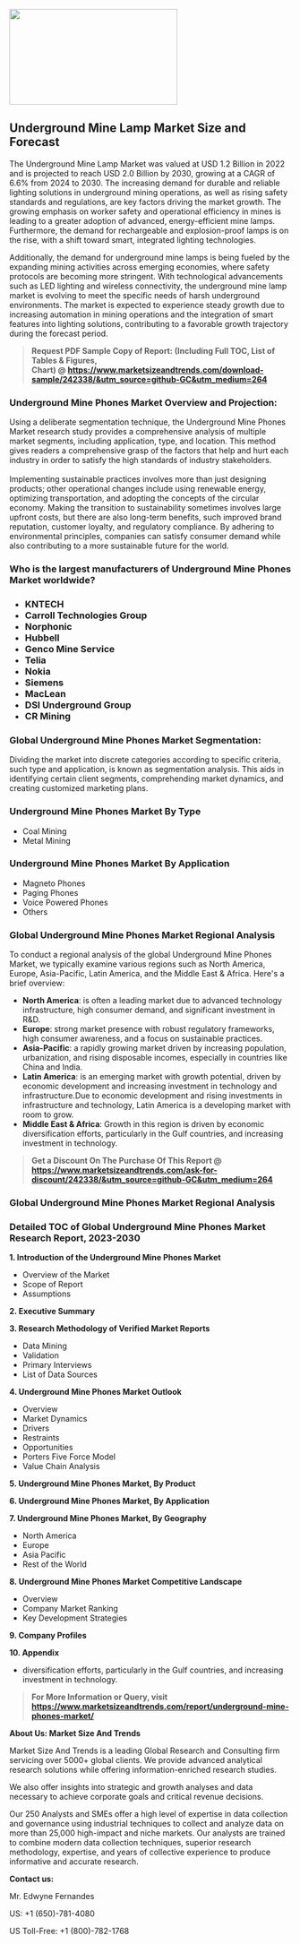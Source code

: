 <p><img class="alignnone size-medium wp-image-20088" src="https://ffe5etoiles.com/wp-content/uploads/2024/12/MST1-300x171.png" alt="" width="300" height="171" /></p><h2>Underground Mine Lamp Market Size and Forecast</h2><p>The Underground Mine Lamp Market was valued at USD 1.2 Billion in 2022 and is projected to reach USD 2.0 Billion by 2030, growing at a CAGR of 6.6% from 2024 to 2030. The increasing demand for durable and reliable lighting solutions in underground mining operations, as well as rising safety standards and regulations, are key factors driving the market growth. The growing emphasis on worker safety and operational efficiency in mines is leading to a greater adoption of advanced, energy-efficient mine lamps. Furthermore, the demand for rechargeable and explosion-proof lamps is on the rise, with a shift toward smart, integrated lighting technologies.</p><p>Additionally, the demand for underground mine lamps is being fueled by the expanding mining activities across emerging economies, where safety protocols are becoming more stringent. With technological advancements such as LED lighting and wireless connectivity, the underground mine lamp market is evolving to meet the specific needs of harsh underground environments. The market is expected to experience steady growth due to increasing automation in mining operations and the integration of smart features into lighting solutions, contributing to a favorable growth trajectory during the forecast period.</p></p><blockquote id="" class=""><strong>Request PDF Sample Copy of Report: (Including Full TOC, List of Tables &amp; Figures, Chart)&nbsp;@&nbsp;<strong><a href="https://www.marketsizeandtrends.com/download-sample/242338/&utm_source=github-GC&utm_medium=264" target="_blank">https://www.marketsizeandtrends.com/download-sample/242338/&utm_source=github-GC&utm_medium=264</a></strong></strong></blockquote><h3 id="" class="">Underground Mine Phones Market&nbsp;Overview and Projection:</h3><p id="" class="">Using a deliberate segmentation technique, the Underground Mine Phones Market research study provides a comprehensive analysis of multiple market segments, including application, type, and location. This method gives readers a comprehensive grasp of the factors that help and hurt each industry in order to satisfy the high standards of industry stakeholders. <br /> <br />Implementing sustainable practices involves more than just designing products; other operational changes include using renewable energy, optimizing transportation, and adopting the concepts of the circular economy. Making the transition to sustainability sometimes involves large upfront costs, but there are also long-term benefits, such improved brand reputation, customer loyalty, and regulatory compliance. By adhering to environmental principles, companies can satisfy consumer demand while also contributing to a more sustainable future for the world.</p><h3 id="" class="">Who is the largest manufacturers of&nbsp;Underground Mine Phones Market worldwide?</h3><h3 class=""><p><ul><li>KNTECH </li><li> Carroll Technologies Group </li><li> Norphonic </li><li> Hubbell </li><li> Genco Mine Service </li><li> Telia </li><li> Nokia </li><li> Siemens </li><li> MacLean </li><li> DSI Underground Group </li><li> CR Mining</li></ul></p></h3><h3 id="" class="">Global&nbsp;Underground Mine Phones Market Segmentation:</h3><p id="" class="">Dividing the market into discrete categories according to specific criteria, such type and application, is known as segmentation analysis. This aids in identifying certain client segments, comprehending market dynamics, and creating customized marketing plans.</p><h3 id="" class="">Underground Mine Phones Market&nbsp;By Type</h3><p><p><ul><li>Coal Mining</li><li> Metal Mining</p></li></ul></p></p><h3 id="" class="">Underground Mine Phones Market&nbsp;By Application</h3><p class=""><p><ul><li>Magneto Phones</li><li> Paging Phones</li><li> Voice Powered Phones</li><li> Others</li></ul></p></p><h3 id="" class="">Global Underground Mine Phones Market Regional Analysis</h3><p id="" class="">To conduct a regional analysis of the global Underground Mine Phones Market, we typically examine various regions such as North America, Europe, Asia-Pacific, Latin America, and the Middle East &amp; Africa. Here's a brief overview:</p><ul><li><strong>North America</strong>: is often a leading market due to advanced technology infrastructure, high consumer demand, and significant investment in R&amp;D.</li><li><strong>Europe</strong>: strong market presence with robust regulatory frameworks, high consumer awareness, and a focus on sustainable practices.</li><li><strong>Asia-Pacific</strong>: a rapidly growing market driven by increasing population, urbanization, and rising disposable incomes, especially in countries like China and India.</li><li><strong>Latin America</strong>: is an emerging market with growth potential, driven by economic development and increasing investment in technology and infrastructure.Due to economic development and rising investments in infrastructure and technology, Latin America is a developing market with room to grow.</li><li><strong>Middle East &amp; Africa</strong>: Growth in this region is driven by economic diversification efforts, particularly in the Gulf countries, and increasing investment in technology.</li></ul><blockquote id="" class=""><strong>Get a Discount On The Purchase Of This Report @ <strong><a href="https://www.marketsizeandtrends.com/ask-for-discount/242338/&utm_source=github-GC&utm_medium=264" target="_blank">https://www.marketsizeandtrends.com/ask-for-discount/242338/&utm_source=github-GC&utm_medium=264</a></strong></strong></blockquote><h3 id="" class="">Global Underground Mine Phones Market Regional Analysis</h3><h3 id="" class="">Detailed TOC of Global Underground Mine Phones Market Research Report, 2023-2030</h3><p id="" class=""><strong>1. Introduction of the Underground Mine Phones Market</strong></p><ul><li>Overview of the Market</li><li>Scope of Report</li><li>Assumptions</li></ul><p id="" class=""><strong>2. Executive Summary</strong></p><p id="" class=""><strong>3. Research Methodology of Verified Market Reports</strong></p><ul><li>Data Mining</li><li>Validation</li><li>Primary Interviews</li><li>List of Data Sources</li></ul><p id="" class=""><strong>4. Underground Mine Phones Market Outlook</strong></p><ul><li>Overview</li><li>Market Dynamics</li><li>Drivers</li><li>Restraints</li><li>Opportunities</li><li>Porters Five Force Model</li><li>Value Chain Analysis</li></ul><p id="" class=""><strong>5. Underground Mine Phones Market, By Product</strong></p><p id="" class=""><strong>6. Underground Mine Phones Market, By Application</strong></p><p id="" class=""><strong>7. Underground Mine Phones Market, By Geography</strong></p><ul><li>North America</li><li>Europe</li><li>Asia Pacific</li><li>Rest of the World</li></ul><p id="" class=""><strong>8. Underground Mine Phones Market Competitive Landscape</strong></p><ul><li>Overview</li><li>Company Market Ranking</li><li>Key Development Strategies</li></ul><p id="" class=""><strong>9. Company Profiles</strong></p><p id="" class=""><strong>10. Appendix</strong></p><ul><li>diversification efforts, particularly in the Gulf countries, and increasing investment in technology.</li></ul><blockquote id="" class=""><strong>For More Information or Query, visit <strong><strong><a href="https://www.marketsizeandtrends.com/report/underground-mine-phones-market/" target="_blank">https://www.marketsizeandtrends.com/report/underground-mine-phones-market/</a></strong></strong></strong></blockquote><p id="" class=""><strong>About Us: Market Size And Trends</strong></p><p id="" class="">Market Size And Trends is a leading Global Research and Consulting firm servicing over 5000+ global clients. We provide advanced analytical research solutions while offering information-enriched research studies.</p><p id="" class="">We also offer insights into strategic and growth analyses and data necessary to achieve corporate goals and critical revenue decisions.</p><p id="" class="">Our 250 Analysts and SMEs offer a high level of expertise in data collection and governance using industrial techniques to collect and analyze data on more than 25,000 high-impact and niche markets. Our analysts are trained to combine modern data collection techniques, superior research methodology, expertise, and years of collective experience to produce informative and accurate research.</p><p id="" class=""><strong>Contact us:</strong></p><p id="" class="">Mr. Edwyne Fernandes</p><p id="" class="">US: +1 (650)-781-4080</p><p id="" class="">US Toll-Free: +1 (800)-782-1768</p>
